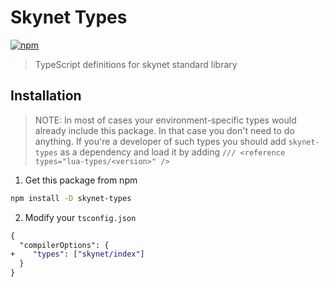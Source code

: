 # Skynet Types

 [![npm](https://img.shields.io/npm/v/skynet-types.svg)](https://npmjs.com/package/skynet-types)

> TypeScript definitions for skynet standard library

## Installation

> NOTE: In most of cases your environment-specific types would already include this package. In that case you don't need to do anything. If you're a developer of such types you should add `skynet-types` as a dependency and load it by adding `/// <reference types="lua-types/<version>" />`

1. Get this package from npm

```bash
npm install -D skynet-types
```

2. Modify your `tsconfig.json`

```diff
{
  "compilerOptions": {
+    "types": ["skynet/index"]
  }
}
```